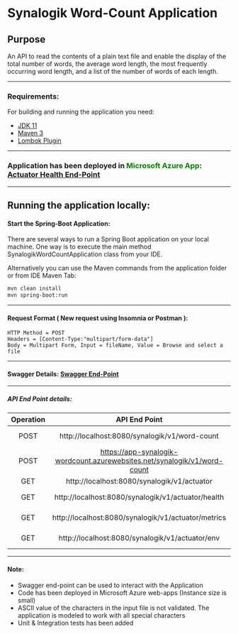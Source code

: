 # Synalogik Word-Count Application

## Purpose

An API to read the contents of a plain text file and enable the display of the
total number of words, the average word length, the most frequently occurring word length, and a
list of the number of words of each length.

_____________________________________________________________________________________________________________________________________________________________

### Requirements:

For building and running the application you need:

* [JDK 11](https://www.oracle.com/uk/java/technologies/javase/jdk11-archive-downloads.html)
* [Maven 3](https://maven.apache.org/)
* [Lombok Plugin](https://plugins.jetbrains.com/plugin/6317-lombok)

_____________________________________________________________________________________________________________________________________________________________

### Application has been deployed in <span style="color: green"> Microsoft Azure App</span>: [Actuator Health End-Point](https://app-synalogik-wordcount.azurewebsites.net/synalogik/v1/actuator/health)

_____________________________________________________________________________________________________________________________________________________________

## Running the application locally:

#### Start the Spring-Boot Application:

There are several ways to run a Spring Boot application on your local machine. One way is to execute the main method
SynalogikWordCountApplication class from your IDE.

Alternatively you can use the Maven commands from the application folder or from IDE Maven Tab:

```bash
mvn clean install
mvn spring-boot:run
```

_____________________________________________________________________________________________________________________________________________________________

#### Request Format ( New request using Insomnia or Postman ):

```text
HTTP Method = POST
Headers = [Content-Type:"multipart/form-data"]
Body = Multipart Form, Input = fileName, Value = Browse and select a file
```

_____________________________________________________________________________________________________________________________________________________________

#### Swagger Details: [Swagger End-Point](http://localhost:8080/synalogik/v1/swagger-ui.html)

_____________________________________________________________________________________________________________________________________________________________

##### API End Point details:

| Operation |                               API End Point                               |       Details        |
|:---------:|:-------------------------------------------------------------------------:|:--------------------:|
|   POST    |               http://localhost:8080/synalogik/v1/word-count               |      Word-Count      |
|   POST    | https://app-synalogik-wordcount.azurewebsites.net/synalogik/v1/word-count |   Azure End-Point    |
|    GET    |                http://localhost:8080/synalogik/v1/actuator                |       Actuator       |
|    GET    |            http://localhost:8080/synalogik/v1/actuator/health             |   Actuator Health    |
|    GET    |            http://localhost:8080/synalogik/v1/actuator/metrics            |   Actuator Metrics   |
|    GET    |              http://localhost:8080/synalogik/v1/actuator/env              | Actuator Environment |

_____________________________________________________________________________________________________________________________________________________________

#### Note:

* Swagger end-point can be used to interact with the Application
* Code has been deployed in Microsoft Azure web-apps (Instance size is small)
* ASCII value of the characters in the input file is not validated. The application is modeled to work with all special
  characters
* Unit & Integration tests has been added